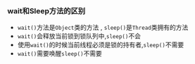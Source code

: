 ### wait和Sleep方法的区别

- `wait()`方法是`Object`类的方法 , `sleep()`是`Thread`类拥有的方法
- `wait()`会释放当前锁到锁队列中,`sleep()`不会
- 使用`wait()`的时候当前线程必须是锁的持有者,`sleep()`不需要
- `wait()`需要唤醒`sleep()`不需要
